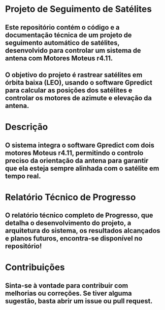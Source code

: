 # **Projeto de Seguimento de Satélites**

## Este repositório contém o código e a documentação técnica de um projeto de seguimento automático de satélites, desenvolvido para controlar um sistema de antena com Motores Moteus r4.11. 

## O objetivo do projeto é rastrear satélites em órbita baixa (LEO), usando o software Gpredict para calcular as posições dos satélites e controlar os motores de azimute e elevação da antena.

# **Descrição**

## O sistema integra o software Gpredict com dois motores Moteus r4.11, permitindo o controlo preciso da orientação da antena para garantir que ela esteja sempre alinhada com o satélite em tempo real.

# **Relatório Técnico de Progresso**

## O relatório técnico completo de Progresso, que detalha o desenvolvimento do projeto, a arquitetura do sistema, os resultados alcançados e planos futuros, encontra-se disponível no repositório!

# **Contribuições**

## Sinta-se à vontade para contribuir com melhorias ou correções. Se tiver alguma sugestão, basta abrir um issue ou pull request.
